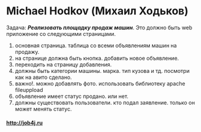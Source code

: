# Michael Hodkov (Михаил Ходьков)

Задача: ***Реализовать площадку продаж машин***.
Это должно быть web приложение со следующими страницами.
1. основная страница. таблица со всеми объявлениям машин на продажу.
2. на странице должна быть кнопка. добавить новое объявление.
3. переходить на страницу добавления.
4. должны быть категории машины. марка. тип кузова и тд. посмотри как на авито сделано.
5. важно!. можно добавлять фото. использовать библиотеку apache fileuppload
6. объявление имеет статус продано. или нет.
7. должны существовать пользователи. кто подал заявление. только он может менять статус.


#### http://job4j.ru
